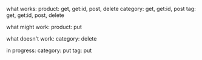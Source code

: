 what works:
    product: get, get:id, post, delete
    category: get, get:id, post
    tag: get, get:id, post, delete

what might work:
    product: put

what doesn't work:
    category: delete

in progress:
    category: put
    tag: put